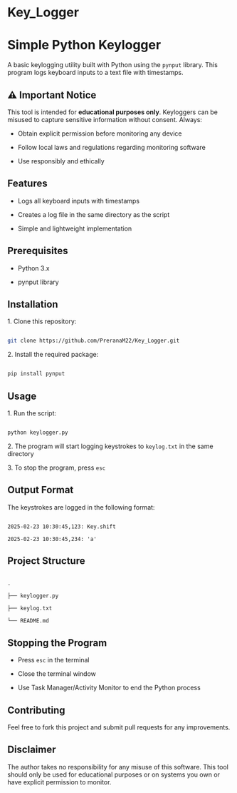 # Key_Logger

# Simple Python Keylogger

A basic keylogging utility built with Python using the `pynput` library. This program logs keyboard inputs to a text file with timestamps.

## ⚠️ Important Notice

This tool is intended for **educational purposes only**. Keyloggers can be misused to capture sensitive information without consent. Always:

- Obtain explicit permission before monitoring any device

- Follow local laws and regulations regarding monitoring software

- Use responsibly and ethically

## Features

- Logs all keyboard inputs with timestamps

- Creates a log file in the same directory as the script

- Simple and lightweight implementation

## Prerequisites

- Python 3.x

- pynput library

## Installation

1\. Clone this repository:

```bash

git clone https://github.com/PreranaM22/Key_Logger.git

```

2\. Install the required package:

```bash

pip install pynput

```

## Usage

1\. Run the script:

```bash

python keylogger.py

```

2\. The program will start logging keystrokes to `keylog.txt` in the same directory

3\. To stop the program, press `esc`

## Output Format

The keystrokes are logged in the following format:

```

2025-02-23 10:30:45,123: Key.shift

2025-02-23 10:30:45,234: 'a'

```

## Project Structure

```

.

├── keylogger.py

├── keylog.txt

└── README.md

```

## Stopping the Program

- Press `esc` in the terminal

- Close the terminal window

- Use Task Manager/Activity Monitor to end the Python process

## Contributing

Feel free to fork this project and submit pull requests for any improvements.

## Disclaimer

The author takes no responsibility for any misuse of this software. This tool should only be used for educational purposes or on systems you own or have explicit permission to monitor.
